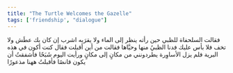 ```yaml
---
title: "The Turtle Welcomes the Gazelle"
tags: ['friendship', "dialogue"]
---
```


 فقالت السلحفاة للظبي حين رأته ينظر إلى الماء ولا يقرَبه اشرب إن كان بك عطَش ولا تخف فلا بأس عليك فدنا الظبيُ منها وحيَّاها فقالت من أين أقبلت فقال كنت أكون في هذه البرية فلم يزل الأساوِرة يطردونني من مكانٍ إلى مكانٍ ورأيت اليوم شَبَحًا فأشفقتُ أن يكون قانصًا فأقبلتُ ههنا مذعورًا
